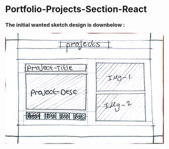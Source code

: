 # Portfolio-Projects-Section-React

### The initial wanted sketch design is downbelow : 
![Design preview for the First task](./ProjectsSectionDesign.jpg)
